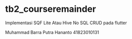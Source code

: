 # tb2_courseremainder

Implementasi SQF Lite Atau Hive No SQL CRUD pada flutter

Muhammad Barra Putra Hananto
41823010131